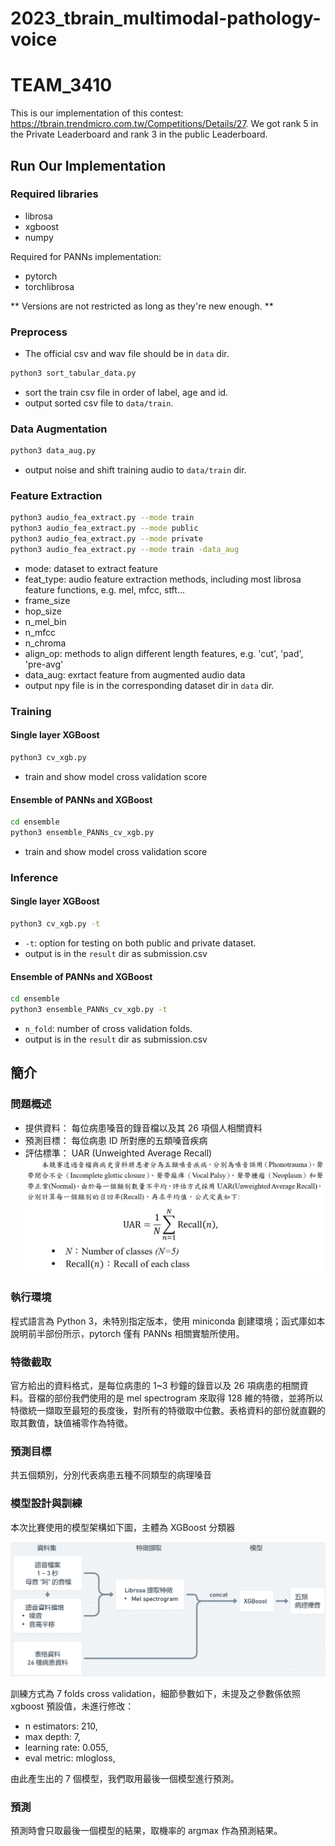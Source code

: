 # 2023_tbrain_multimodal-pathology-voice
# TEAM_3410

This is our implementation of this contest: https://tbrain.trendmicro.com.tw/Competitions/Details/27. 
We got rank 5 in the Private Leaderboard and rank 3 in the public Leaderboard.

## Run Our Implementation

### Required libraries

- librosa
- xgboost
- numpy

Required for PANNs implementation:
- pytorch 
- torchlibrosa 
    
** Versions are not restricted as long as they're new enough. **

### Preprocess
* The official csv and wav file should be in `data` dir.
```bash
python3 sort_tabular_data.py
```
* sort the train csv file in order of label, age and id.
* output sorted csv file to `data/train`.
### Data Augmentation
```bash
python3 data_aug.py
```
* output noise and shift training audio to `data/train` dir.

### Feature Extraction
```bash
python3 audio_fea_extract.py --mode train
python3 audio_fea_extract.py --mode public
python3 audio_fea_extract.py --mode private
python3 audio_fea_extract.py --mode train -data_aug
```
* mode: dataset to extract feature
* feat_type: audio feature extraction methods, including most librosa feature functions, e.g. mel, mfcc, stft...
* frame_size
* hop_size
* n_mel_bin
* n_mfcc
* n_chroma
* align_op: methods to align different length features, e.g. 'cut', 'pad', 'pre-avg' 
* data_aug: exrtact feature from augmented audio data
* output npy file is in the corresponding dataset dir in `data` dir.
### Training
#### Single layer XGBoost 
```bash
python3 cv_xgb.py
```
* train and show model cross validation score
#### Ensemble of PANNs and XGBoost
```bash
cd ensemble
python3 ensemble_PANNs_cv_xgb.py
```
* train and show model cross validation score

### Inference

#### Single layer XGBoost 
```bash
python3 cv_xgb.py -t
```
* `-t`: option for testing on both public and private dataset.
* output is in the `result` dir as submission.csv
#### Ensemble of PANNs and XGBoost
```bash
cd ensemble
python3 ensemble_PANNs_cv_xgb.py -t
```
* `n_fold`: number of cross validation folds.
* output is in the `result` dir as submission.csv

## 簡介
### 問題概述

* 提供資料： 每位病患嗓音的錄音檔以及其 26 項個人相關資料
* 預測目標： 每位病患 ID 所對應的五類嗓音疾病
* 評估標準： UAR (Unweighted Average Recall)
![UAR](img/UAR.png)

### 執行環境

程式語言為 Python 3，未特別指定版本，使用 miniconda 創建環境；函式庫如本說明前半部份所示，pytorch 僅有 PANNs 相關實驗所使用。

### 特徵截取

官方給出的資料格式，是每位病患的 1~3 秒鐘的錄音以及 26 項病患的相關資料。音檔的部份我們使用的是 mel spectrogram 來取得 128 維的特徵，並將所以特徵統一擷取至最短的長度後，對所有的特徵取中位數。表格資料的部份就直觀的取其數值，缺值補零作為特徵。


### 預測目標

共五個類別，分別代表病患五種不同類型的病理嗓音
### 模型設計與訓練

本次比賽使用的模型架構如下圖，主體為 XGBoost 分類器

![model](img/model.png)

訓練方式為 7 folds cross validation，細節參數如下，未提及之參數係依照 xgboost 預設值，未進行修改：
*	n estimators: 210, 
*	max depth: 7, 
*	learning rate: 0.055, 
*	eval metric: mlogloss, 


由此產生出的 7 個模型，我們取用最後一個模型進行預測。

### 預測

預測時會只取最後一個模型的結果，取機率的 argmax 作為預測結果。
